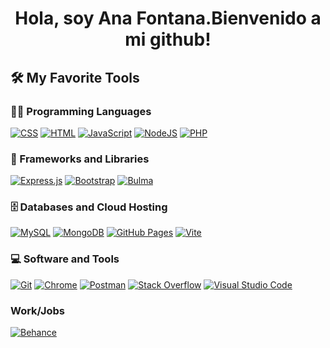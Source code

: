 <div>
  <img src="">
</div>

<div align="center">
<h1 align="center">Hola, soy Ana Fontana.Bienvenido a mi github!</h1>
</div>


<!--
**Fontany05/Fontany05** is a ✨ _special_ ✨ repository because its `README.md` (this file) appears on your GitHub profile.

## Sobre mi

- 🔭 I’m currently working on ...
- 🌱 I’m currently learning ...
- 👯 I’m looking to collaborate on ...
- 🤔 I’m looking for help with ...
- 💬 Ask me about ...
- 📫 How to reach me: ...
- 😄 Pronouns: ...
- ⚡ Fun fact: ...
-->

## 🛠️ My Favorite Tools

### 👨‍💻 Programming Languages

<p>
    <a href="#"><img alt="CSS" src="https://img.shields.io/badge/CSS%20-%231572B6.svg?logo=css3&logoColor=white"></a>
    <a href="#"><img alt="HTML" src="https://img.shields.io/badge/HTML%20-%23E34F26.svg?logo=html5&logoColor=white"></a>
    <a href="#"><img alt="JavaScript" src="https://img.shields.io/badge/javascript-%23323330.svg?style=for-the-badge&logo=javascript&logoColor=%23F7DF1E"></a>
    <a href="#"><img alt="NodeJS" src="https://img.shields.io/badge/Node.js%20-%2343853D.svg?logo=node.js&logoColor=white"></a>
    <a href="#"><img alt="PHP" src="https://img.shields.io/badge/PHP-%23777BB4.svg?logo=php&logoColor=white"></a>

</p>
   
### 🧰 Frameworks and Libraries

<p> 
    <a href="#"><img alt="Express.js" src="https://img.shields.io/badge/express.js-%23404d59.svg?style=for-the-badge&logo=express&logoColor=%2361DAFB"></a>
    <a href="#"><img alt="Bootstrap" src="https://img.shields.io/badge/Bootstrap-563D7C?style=for-the-badge&logo=bootstrap&logoColor=white"></a>
    <a href="#"><img alt="Bulma" src="https://img.shields.io/badge/bulma-00D0B1?style=for-the-badge&logo=bulma&logoColor=white"></a>
</p>

### 🗄️ Databases and Cloud Hosting

<p>
   <a href="#"><img alt="MySQL" src=" https://img.shields.io/badge/mysql-4479A1.svg?style=for-the-badge&logo=mysql&logoColor=white"></a>
   <a href="#"><img alt="MongoDB" src="(https://img.shields.io/badge/MongoDB-%234ea94b.svg?style=for-the-badge&logo=mongodb&logoColor=white"></a>
   <a href="#"><img alt="GitHub Pages" src="https://img.shields.io/badge/GitHub%20Pages-%23327FC7.svg?logo=github&logoColor=white"></a>
   <a href="#"><img alt="Vite" src="https://img.shields.io/badge/GitHub%20Pages-%23327FC7.svg?logo=github&logoColor=white](https://img.shields.io/badge/vite-%23646CFF.svg?style=for-the- 
   badge&logo=vite&logoColor=white"></a>
</p>


### 💻 Software and Tools

<p>
    <a href="#"><img alt="Git" src="https://img.shields.io/badge/git-%23F05033.svg?style=for-the-badge&logo=git&logoColor=white"></a>
    <a href="#"><img alt="Chrome" src="https://img.shields.io/badge/Chrome-3DDC84?logo=google-chrome&logoColor=white"></a>
    <a href="#"><img alt="Postman" src="https://img.shields.io/badge/Postman-FF6C37?logo=postman&logoColor=white"></a>
    <a href="#"><img alt="Stack Overflow" src="https://img.shields.io/badge/-Stack%20Overflow-FE7A16?logo=stack-overflow&logoColor=white"></a>
    <a href="#"><img alt="Visual Studio Code" src="https://img.shields.io/badge/Visual%20Studio%20Code-0078d7.svg?logo=visual-studio-code&logoColor=white"></a>
</p>

### Work/Jobs
<p>
   <a href="#"><img alt="Behance" src="https://img.shields.io/badge/Behance-1769ff?style=for-the-badge&logo=behance&logoColor=white"></a>
</p>



